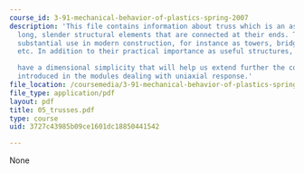 ```yaml
---
course_id: 3-91-mechanical-behavior-of-plastics-spring-2007
description: 'This file contains information about truss which is an assemblage of
  long, slender structural elements that are connected at their ends. Trusses ?nd
  substantial use in modern construction, for instance as towers, bridges, sca?olding,
  etc. In addition to their practical importance as useful structures, truss elements

  have a dimensional simplicity that will help us extend further the concepts of mechanics
  introduced in the modules dealing with uniaxial response.'
file_location: /coursemedia/3-91-mechanical-behavior-of-plastics-spring-2007/3727c43985b09ce1601dc18850441542_05_trusses.pdf
file_type: application/pdf
layout: pdf
title: 05_trusses.pdf
type: course
uid: 3727c43985b09ce1601dc18850441542

---
```

None